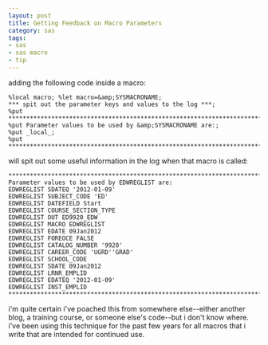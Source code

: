 ```yaml
---
layout: post
title: Getting Feedback on Macro Parameters
category: sas
tags:
- sas
- sas macro
- tip
---
```


adding the following code inside a macro:

```
%local macro; %let macro=&amp;SYSMACRONAME;
*** spit out the parameter keys and values to the log ***;
%put ***********************************************************************************;
%put Parameter values to be used by &amp;SYSMACRONAME are:;
%put _local_;
%put ***********************************************************************************;
```

will spit out some useful information in the log when that macro is called:

```
***********************************************************************************
Parameter values to be used by EDWREGLIST are:
EDWREGLIST SDATEQ '2012-01-09'
EDWREGLIST SUBJECT_CODE 'ED'
EDWREGLIST DATEFIELD Start
EDWREGLIST COURSE_SECTION_TYPE   
EDWREGLIST OUT ED9920_EDW
EDWREGLIST MACRO EDWREGLIST
EDWREGLIST EDATE 09Jan2012
EDWREGLIST FOREOCE FALSE
EDWREGLIST CATALOG_NUMBER '9920'
EDWREGLIST CAREER_CODE  'UGRD' 'GRAD' 
EDWREGLIST SCHOOL_CODE
EDWREGLIST SDATE 09Jan2012
EDWREGLIST LRNR_EMPLID
EDWREGLIST EDATEQ '2012-01-09'
EDWREGLIST INST_EMPLID
***********************************************************************************
```

i'm quite certain i've poached this from somewhere else--either another blog, a training course, or someone else's code--but i don't know where. i've been using this technique for the past few years for all macros that i write that are intended for continued use.
